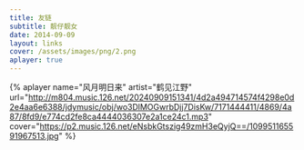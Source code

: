 ```yaml
---
title: 友链
subtitle: 靓仔靓女
date: 2014-09-09
layout: links
cover: /assets/images/png/2.png
aplayer: true
---
```


{% aplayer
  name="风月明日来"
  artist="鹤见江野"
  url="http://m804.music.126.net/20240909151341/4d2a494714574f4298e0d2e4aa6e6388/jdymusic/obj/wo3DlMOGwrbDjj7DisKw/7171444411/4869/4a87/8fd9/e774cd2fe8ca4444036307e2a1ce24c1.mp3"
  cover="https://p2.music.126.net/eNsbkGtszig49zmH3eQyjQ==/109951165591967513.jpg"
%}